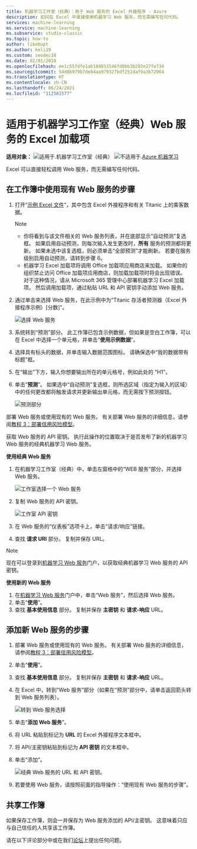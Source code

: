 ```yaml
---
title: 机器学习工作室（经典）：用于 Web 服务的 Excel 外接程序 - Azure
description: 如何在 Excel 中直接使用机器学习 Web 服务，而无需编写任何代码。
services: machine-learning
ms.service: machine-learning
ms.subservice: studio-classic
ms.topic: how-to
author: likebupt
ms.author: keli19
ms.custom: seodec18
ms.date: 02/01/2018
ms.openlocfilehash: ee1c55fdfe1ab184853546fd8bb3b293e27fe734
ms.sourcegitcommit: 54d8b979b7de84aa979327bdf251daf9a3b72964
ms.translationtype: HT
ms.contentlocale: zh-CN
ms.lasthandoff: 06/24/2021
ms.locfileid: "112581577"
---
```

# <a name="excel-add-in-for-machine-learning-studio-classic-web-services"></a>适用于机器学习工作室（经典）Web 服务的 Excel 加载项

**适用对象：** ![适用于.](../../../includes/media/aml-applies-to-skus/yes.png)机器学习工作室（经典）   ![不适用于.](../../../includes/media/aml-applies-to-skus/no.png)[Azure 机器学习](../overview-what-is-machine-learning-studio.md#ml-studio-classic-vs-azure-machine-learning-studio)


Excel 可以直接轻松调用 Web 服务，而无需编写任何代码。

## <a name="steps-to-use-an-existing-web-service-in-the-workbook"></a>在工作簿中使用现有 Web 服务的步骤

1. 打开“[示例 Excel 文件](https://aka.ms/amlexcel-sample-2)”，其中包含 Excel 外接程序和有关 Titanic 上的乘客数据。 
 
    > [!NOTE]
    > - 你将看到与该文件相关的 Web 服务列表，并在底部显示“自动预测”复选框。 如果启用自动预测，则每次输入发生更改时，**所有** 服务的预测都将更新。 如果未选中该复选框，则必须单击“全部预测”才能刷新。 若要在服务级别启用自动预测，请转到步骤 6。
    > - 机器学习 Excel 加载项将调用 Office 加载项应用商店来加载。 如果你的组织禁止访问 Office 加载项应用商店，则加载加载项时将会出现错误。 对于这种情况，请从 Microsoft 365 管理中心部署机器学习 Excel 加载项。 然后调用加载项，通过粘贴 URL 和 API 密钥手动添加 Web 服务。

 

2. 通过单击来选择 Web 服务，在此示例中为“Titanic 存活者预测器（Excel 外接程序示例）[分数]”。
   
    ![选择 Web 服务](./media/excel-add-in-for-web-services/image1.png)
3. 系统转到“预测”部分。  此工作簿已包含示例数据，但如果是空白工作簿，可以在 Excel 中选择一个单元格，并单击“**使用示例数据**”。
4. 选择具有标头的数据，并单击输入数据范围图标。  请确保选中“我的数据带有标题”框。
5. 在“输出”下方，输入你想要输出所在的单元格号，例如此处的 "H1"。
6. 单击“**预测**”。 如果选中“自动预测”复选框，则所选区域（指定为输入的区域）中的任何更改都将触发请求并更新输出单元格，而无需按下预测按钮。
   
    ![预测部分](./media/excel-add-in-for-web-services/image1.png)

部署 Web 服务或使用现有的 Web 服务。 有关部署 Web 服务的详细信息，请参阅[教程 3：部署信用风险模型](tutorial-part3-credit-risk-deploy.md)。

获取 Web 服务的 API 密钥。 执行此操作的位置取决于是否发布了新的机器学习 Web 服务的经典机器学习 Web 服务。

**使用经典 Web 服务** 

1. 在机器学习工作室（经典）中，单击左窗格中的“WEB 服务”部分，并选择 Web 服务。
   
    ![工作室选择一个 Web 服务](./media/excel-add-in-for-web-services/image4.png)
2. 复制 Web 服务的 API 密钥。
   
    ![工作室 API 密钥](./media/excel-add-in-for-web-services/image5.png)
3. 在 Web 服务的“仪表板”选项卡上，单击“请求/响应”链接。
4. 查找 **请求 URI** 部分。  复制并保存 URL。

> [!NOTE]
> 现在可以登录到[机器学习 Web 服务](https://services.azureml.net)门户，以获取经典机器学习 Web 服务的 API 密钥。
> 
> 

**使用新的 Web 服务**

1. 在[机器学习 Web 服务](https://services.azureml.net)门户中，单击“Web 服务”，然后选择 Web 服务。 
2. 单击“**使用**”。
3. 查找 **基本使用信息** 部分。 复制并保存 **主密钥** 和 **请求-响应** URL。

## <a name="steps-to-add-a-new-web-service"></a>添加新 Web 服务的步骤

1. 部署 Web 服务或使用现有的 Web 服务。 有关部署 Web 服务的详细信息，请参阅[教程 3：部署信用风险模型](tutorial-part3-credit-risk-deploy.md)。
2. 单击“**使用**”。
3. 查找 **基本使用信息** 部分。 复制并保存 **主密钥** 和 **请求-响应** URL。
4. 在 Excel 中，转到“Web 服务”部分（如果在“预测”部分中，请单击返回箭头转到 Web 服务列表）。
   
    ![转到 Web 服务选择](./media/excel-add-in-for-web-services/image3.png)
5. 单击“**添加 Web 服务**”。
6. 将 URL 粘贴到标记为 **URL** 的 Excel 外接程序文本框中。
7. 将 API/主密钥粘贴到标记为 **API 密钥** 的文本框中。
8. 单击“添加”。
   
    ![经典 Web 服务的 URL 和 API 密钥。](./media/excel-add-in-for-web-services/image6.png)
9. 若要使用 Web 服务，请按照前面的指导操作：“使用现有 Web 服务的步骤”。

## <a name="sharing-your-workbook"></a>共享工作簿
如果保存工作簿，则会一并保存为 Web 服务添加的 API/主密钥。 这意味着只应与自己信任的人共享该工作簿。

请在以下评论部分中或在我们[论坛](/answers/topics/azure-machine-learning.html)上提出任何问题。